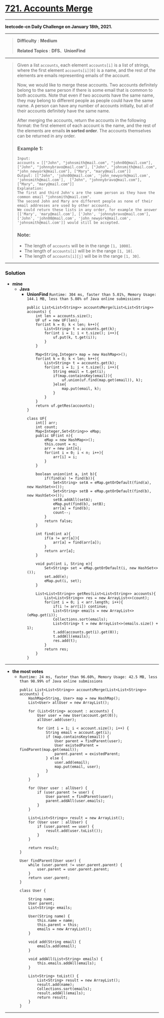 # [721. Accounts Merge](https://leetcode.com/problems/accounts-merge/)

---

**leetcode-cn Daily Challenge on January 18th, 2021.**

---

> **Difficulty** : **Medium**
>
> **Related Topics** : **DFS**、**UnionFind**

---

> Given a list `accounts`, each element `accounts[i]` is a list of strings,
> where the first element `accounts[i][0]` is a name,
> and the rest of the elements are emails representing emails of the account.
>
> Now, we would like to merge these accounts.
> Two accounts definitely belong to the same person if there is some email that is common to both accounts.
> Note that even if two accounts have the same name, they may belong to different people as people could have the same name.
> A person can have any number of accounts initially, but all of their accounts definitely have the same name.
>
> After merging the accounts, return the accounts in the following format:
> the first element of each account is the name,
> and the rest of the elements are emails **in sorted order**.
> The accounts themselves can be returned in any order.
>
> ### Example 1:
> ```
> Input:
> accounts = [["John", "johnsmith@mail.com", "john00@mail.com"], ["John", "johnnybravo@mail.com"], ["John", "johnsmith@mail.com", "john_newyork@mail.com"], ["Mary", "mary@mail.com"]]
> Output: [["John", 'john00@mail.com', 'john_newyork@mail.com', 'johnsmith@mail.com'],  ["John", "johnnybravo@mail.com"], ["Mary", "mary@mail.com"]]
> Explanation:
> The first and third John's are the same person as they have the common email "johnsmith@mail.com".
> The second John and Mary are different people as none of their email addresses are used by other accounts.
> We could return these lists in any order, for example the answer [['Mary', 'mary@mail.com'], ['John', 'johnnybravo@mail.com'],
> ['John', 'john00@mail.com', 'john_newyork@mail.com', 'johnsmith@mail.com']] would still be accepted.
> ```
>
> ### Note:
> * The length of `accounts` will be in the range `[1, 1000]`.
> * The length of `accounts[i]` will be in the range `[1, 10]`.
> * The length of `accounts[i][j]` will be in the range `[1, 30]`.

---


### Solution
* **mine**
  * **Java**
    * **UnionFind** `Runtime: 304 ms, faster than 5.01%, Memory Usage: 144.1 MB, less than 5.08% of Java online submissions`
      ```
      public List<List<String>> accountsMerge(List<List<String>> accounts) {
          int len = accounts.size();
          UF uf = new UF(len);
          for(int k = 0; k < len; k++){
              List<String> t = accounts.get(k);
              for(int i = 1; i < t.size(); i++){
                  uf.put(k, t.get(i));
              }
          }

          Map<String,Integer> map = new HashMap<>();
          for(int k = 0; k < len; k++){
              List<String> t = accounts.get(k);
              for(int i = 1; i < t.size(); i++){
                  String email = t.get(i);
                  if(map.containsKey(email)){
                      uf.union(uf.find(map.get(email)), k);
                  }else{
                      map.put(email, k);
                  }
              }
          }
          return uf.getRes(accounts);
      }

      class UF{
          int[] arr;
          int count;
          Map<Integer,Set<String>> eMap;
          public UF(int n){
              eMap = new HashMap<>();
              this.count = n;
              arr = new int[n];
              for(int i = 0; i < n; i++){
                  arr[i] = i;
              }
          }

          boolean union(int a, int b){
              if(find(a) != find(b)){
                  Set<String> setA = eMap.getOrDefault(find(a), new HashSet<>());
                  Set<String> setB = eMap.getOrDefault(find(b), new HashSet<>());
                  setB.addAll(setA);
                  eMap.put(find(b), setB);
                  arr[a] = find(b);
                  count--;
              }
              return false;
          }

          int find(int a){
              if(a != arr[a]){
                  arr[a] = find(arr[a]);
              }
              return arr[a];
          }

          void put(int i, String e){
              Set<String> set = eMap.getOrDefault(i, new HashSet<>());
              set.add(e);
              eMap.put(i, set);
          }

          List<List<String>> getRes(List<List<String>> accounts){
              List<List<String>> res = new ArrayList<>(count);
              for(int i = 0; i < arr.length; i++){
                  if(i != arr[i]) continue;
                  List<String> emails = new ArrayList<>(eMap.get(i));
                  Collections.sort(emails);
                  List<String> t = new ArrayList<>(emails.size() + 1);
                  t.add(accounts.get(i).get(0));
                  t.addAll(emails);
                  res.add(t);
              }
              return res;
          }
      }
      ```
---


* **the most votes**
  * `Runtime: 24 ms, faster than 96.60%, Memory Usage: 42.5 MB, less than 98.99% of Java online submissions `
    ```
    public List<List<String>> accountsMerge(List<List<String>> accounts) {
        HashMap<String, User> map = new HashMap();
        List<User> allUser = new ArrayList();

        for (List<String> account : accounts) {
            User user = new User(account.get(0));
            allUser.add(user);

            for (int i = 1; i < account.size(); i++) {
                String email = account.get(i);
                if (map.containsKey(email)) {
                    User parent = findParent(user);
                    User existedParent = findParent(map.get(email));
                    parent.parent = existedParent;
                } else {
                    user.add(email);
                    map.put(email, user);
                }
            }
        }

        for (User user : allUser) {
            if (user.parent != user) {
                User parent = findParent(user);
                parent.addAll(user.emails);
            }
        }

        List<List<String>> result = new ArrayList();
        for (User user : allUser) {
            if (user.parent == user) {
                result.add(user.toList());
            }
        }

        return result;
    }

    User findParent(User user) {
        while (user.parent != user.parent.parent) {
            user.parent = user.parent.parent;
        }
        return user.parent;
    }

    class User {

        String name;
        User parent;
        List<String> emails;

        User(String name) {
            this.name = name;
            this.parent = this;
            emails = new ArrayList();
        }

        void add(String email) {
            emails.add(email);
        }

        void addAll(List<String> emails) {
            this.emails.addAll(emails);
        }

        List<String> toList() {
            List<String> result = new ArrayList();
            result.add(name);
            Collections.sort(emails);
            result.addAll(emails);
            return result;
        }
    }
    ```
---
